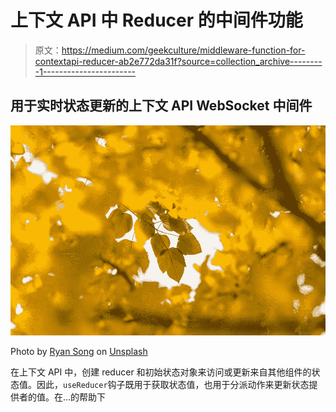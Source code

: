 # 上下文 API 中 Reducer 的中间件功能

> 原文：<https://medium.com/geekculture/middleware-function-for-contextapi-reducer-ab2e772da31f?source=collection_archive---------1----------------------->

## 用于实时状态更新的上下文 API WebSocket 中间件

![](img/175684cc553b24345645be22a56267b0.png)

Photo by [Ryan Song](https://unsplash.com/@ryansong?utm_source=unsplash&utm_medium=referral&utm_content=creditCopyText) on [Unsplash](https://unsplash.com/s/photos/middle?utm_source=unsplash&utm_medium=referral&utm_content=creditCopyText)

在上下文 API 中，创建 reducer 和初始状态对象来访问或更新来自其他组件的状态值。因此，`useReducer`钩子既用于获取状态值，也用于分派动作来更新状态提供者的值。在…的帮助下